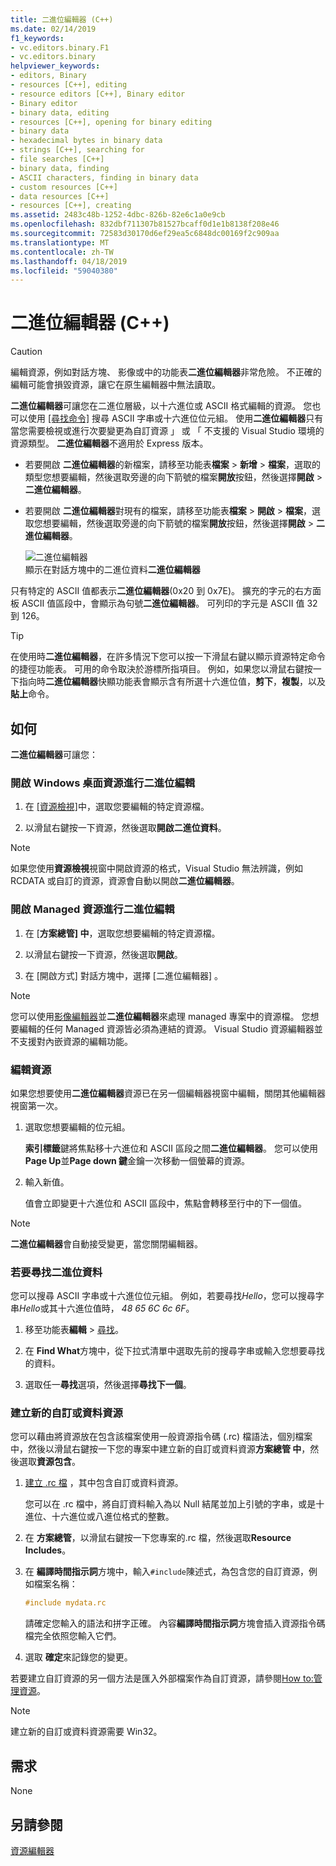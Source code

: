 ```yaml
---
title: 二進位編輯器 (C++)
ms.date: 02/14/2019
f1_keywords:
- vc.editors.binary.F1
- vc.editors.binary
helpviewer_keywords:
- editors, Binary
- resources [C++], editing
- resource editors [C++], Binary editor
- Binary editor
- binary data, editing
- resources [C++], opening for binary editing
- binary data
- hexadecimal bytes in binary data
- strings [C++], searching for
- file searches [C++]
- binary data, finding
- ASCII characters, finding in binary data
- custom resources [C++]
- data resources [C++]
- resources [C++], creating
ms.assetid: 2483c48b-1252-4dbc-826b-82e6c1a0e9cb
ms.openlocfilehash: 832dbf711307b81527bcaff0d1e1b8138f208e46
ms.sourcegitcommit: 72583d30170d6ef29ea5c6848dc00169f2c909aa
ms.translationtype: MT
ms.contentlocale: zh-TW
ms.lasthandoff: 04/18/2019
ms.locfileid: "59040380"
---
```

# <a name="binary-editor-c"></a>二進位編輯器 (C++)

> [!CAUTION]
> 編輯資源，例如對話方塊、 影像或中的功能表**二進位編輯器**非常危險。 不正確的編輯可能會損毀資源，讓它在原生編輯器中無法讀取。

**二進位編輯器**可讓您在二進位層級，以十六進位或 ASCII 格式編輯的資源。 您也可以使用 [[尋找命令]](/visualstudio/ide/reference/find-command) 搜尋 ASCII 字串或十六進位位元組。 使用**二進位編輯器**只有當您需要檢視或進行次要變更為自訂資源 」 或 「 不支援的 Visual Studio 環境的資源類型。 **二進位編輯器**不適用於 Express 版本。

- 若要開啟 **二進位編輯器**的新檔案，請移至功能表**檔案** > **新增** > **檔案**，選取的類型您想要編輯，然後選取旁邊的向下箭號的檔案**開放**按鈕，然後選擇**開啟** > **二進位編輯器**。

- 若要開啟 **二進位編輯器**對現有的檔案，請移至功能表**檔案** > **開啟** > **檔案**，選取您想要編輯，然後選取旁邊的向下箭號的檔案**開放**按鈕，然後選擇**開啟** > **二進位編輯器**。

   ![二進位編輯器](../mfc/media/vcbinaryeditor2.gif "vcBinaryEditor2")<br/>
   顯示在對話方塊中的二進位資料**二進位編輯器**

只有特定的 ASCII 值都表示**二進位編輯器**(0x20 到 0x7E)。 擴充的字元的右方面板 ASCII 值區段中，會顯示為句號**二進位編輯器**。 可列印的字元是 ASCII 值 32 到 126。

> [!TIP]
> 在使用時**二進位編輯器**，在許多情況下您可以按一下滑鼠右鍵以顯示資源特定命令的捷徑功能表。 可用的命令取決於游標所指項目。 例如，如果您以滑鼠右鍵按一下指向時**二進位編輯器**快顯功能表會顯示含有所選十六進位值，**剪下**，**複製**，以及**貼上**命令。

## <a name="how-to"></a>如何

**二進位編輯器**可讓您：

### <a name="to-open-a-windows-desktop-resource-for-binary-editing"></a>開啟 Windows 桌面資源進行二進位編輯

1. 在 [[資源檢視]](how-to-create-a-resource-script-file.md#create-resources)中，選取您要編輯的特定資源檔。

1. 以滑鼠右鍵按一下資源，然後選取**開啟二進位資料**。

> [!NOTE]
> 如果您使用**資源檢視**視窗中開啟資源的格式，Visual Studio 無法辨識，例如 RCDATA 或自訂的資源，資源會自動以開啟**二進位編輯器**。

### <a name="to-open-a-managed-resource-for-binary-editing"></a>開啟 Managed 資源進行二進位編輯

1. 在 [**方案總管] 中**，選取您想要編輯的特定資源檔。

1. 以滑鼠右鍵按一下資源，然後選取**開啟**。

1. 在 [開啟方式]  對話方塊中，選擇 [二進位編輯器] 。

> [!NOTE]
> 您可以使用[影像編輯器](../windows/image-editor-for-icons.md)並**二進位編輯器**來處理 managed 專案中的資源檔。 您想要編輯的任何 Managed 資源皆必須為連結的資源。 Visual Studio 資源編輯器並不支援對內嵌資源的編輯功能。

### <a name="to-edit-a-resource"></a>編輯資源

如果您想要使用**二進位編輯器**資源已在另一個編輯器視窗中編輯，關閉其他編輯器視窗第一次。

1. 選取您想要編輯的位元組。

   **索引標籤**鍵將焦點移十六進位和 ASCII 區段之間**二進位編輯器**。 您可以使用**Page Up**並**Page down 鍵**金鑰一次移動一個螢幕的資源。

1. 輸入新值。

   值會立即變更十六進位和 ASCII 區段中，焦點會轉移至行中的下一個值。

> [!NOTE]
> **二進位編輯器**會自動接受變更，當您關閉編輯器。

### <a name="to-find-binary-data"></a>若要尋找二進位資料

您可以搜尋 ASCII 字串或十六進位位元組。 例如，若要尋找*Hello*，您可以搜尋字串*Hello*或其十六進位值時， *48 65 6C 6c 6F*。

1. 移至功能表**編輯** > [尋找](/visualstudio/ide/reference/find-command)。

1. 在  **Find What**方塊中，從下拉式清單中選取先前的搜尋字串或輸入您想要尋找的資料。

1. 選取任一**尋找**選項，然後選擇**尋找下一個**。

### <a name="to-create-a-new-custom-or-data-resource"></a>建立新的自訂或資料資源

您可以藉由將資源放在包含該檔案使用一般資源指令碼 (.rc) 檔語法，個別檔案中，然後以滑鼠右鍵按一下您的專案中建立新的自訂或資料資源**方案總管 中**，然後選取**資源包含**。

1. [建立 .rc 檔](../windows/how-to-create-a-resource-script-file.md) ，其中包含自訂或資料資源。

   您可以在 .rc 檔中，將自訂資料輸入為以 Null 結尾並加上引號的字串，或是十進位、十六進位或八進位格式的整數。

1. 在 **方案總管**，以滑鼠右鍵按一下您專案的.rc 檔，然後選取**Resource Includes**。

1. 在 **編譯時間指示詞**方塊中，輸入`#include`陳述式，為包含您的自訂資源，例如檔案名稱：

    ```cpp
    #include mydata.rc
    ```

   請確定您輸入的語法和拼字正確。 內容**編譯時間指示詞**方塊會插入資源指令碼檔完全依照您輸入它們。

1. 選取 **確定**來記錄您的變更。

若要建立自訂資源的另一個方法是匯入外部檔案作為自訂資源，請參閱[How to:管理資源](../windows/how-to-import-and-export-resources.md)。

> [!NOTE]
> 建立新的自訂或資料資源需要 Win32。

## <a name="requirements"></a>需求

None

## <a name="see-also"></a>另請參閱

[資源編輯器](../windows/resource-editors.md)